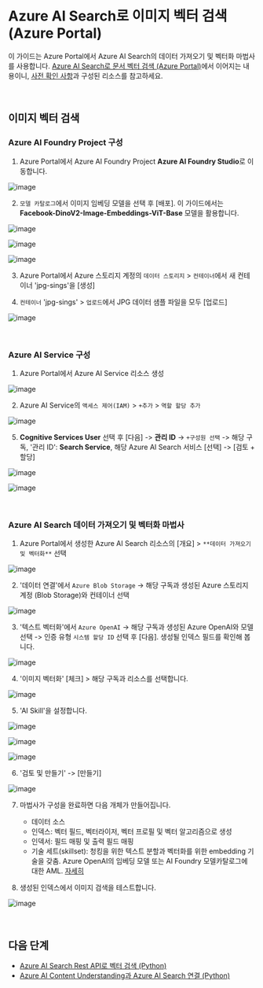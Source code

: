 # Azure AI Search로 이미지 벡터 검색 (Azure Portal)

이 가이드는 Azure Portal에서 Azure AI Search의 데이터 가져오기 및 벡터화 마법사를 사용합니다. [Azure AI Search로 문서 벡터 검색 (Azure Portal)](https://github.com/mnrvacho/ProjectMooModule4/blob/main/1-1.%20Vector%20Search%20(Document)%20-%20Azure%20Portal.md)에서 이어지는 내용이니, [사전 확인 사항](https://github.com/mnrvacho/ProjectMooModule4/blob/main/1-1.%20Vector%20Search%20(Document)%20-%20Azure%20Portal.md#%EC%82%AC%EC%A0%84-%ED%99%95%EC%9D%B8-%EC%82%AC%ED%95%AD)과 구성된 리소스를 참고하세요. 

<br/> 

## 이미지 벡터 검색

### Azure AI Foundry Project 구성 

1. Azure Portal에서 Azure AI Foundry Project **Azure AI Foundry Studio**로 이동합니다. 

![image](https://github.com/user-attachments/assets/d9dc60bf-41ea-4667-b366-ef06edfaf6fe)


2. `모델 카탈로그`에서 이미지 임베딩 모델을 선택 후 [배포]. 이 가이드에서는 **Facebook-DinoV2-Image-Embeddings-ViT-Base** 모델을 활용합니다. 

![image](https://github.com/user-attachments/assets/0a2497cd-1235-45d6-9282-83e8600d5e3b)

![image](https://github.com/user-attachments/assets/5aaa020f-6414-4757-ab3b-042e6e93ff7c)

![image](https://github.com/user-attachments/assets/562b3fbf-642b-48e6-86ba-1ee37f7f73d3)


3. Azure Portal에서 Azure 스토리지 계정의 `데이터 스토리지` > `컨테이너`에서 새 컨테이너 'jpg-sings'을 [생성] 

4. `컨테이너` 'jpg-sings' > `업로드`에서 JPG 데이터 샘플 파일을 모두 [업로드]

  ![image](https://github.com/user-attachments/assets/c3b069a6-168f-4f61-82f1-f7a3fa6d831a)


<br/> 

### Azure AI Service 구성 

1. Azure Portal에서 Azure AI Service 리소스 생성 

![image](https://github.com/user-attachments/assets/fff7cd88-3a65-4213-824b-e0c0664f0321)


2. Azure AI Service의 `액세스 제어(IAM)` > `+추가` > `역할 할당 추가` 

  ![image](https://github.com/user-attachments/assets/91331d01-9b07-46fb-a993-5b906bfe7946)

 


5. **Cognitive Services User** 선택 후 [다음] -> **관리 ID** -> `+구성원 선택` -> 해당 구독, '관리 ID': **Search Service**, 해당 Azure AI Search 서비스 [선택] -> [검토 + 할당]

![image](https://github.com/user-attachments/assets/f4de7930-08a3-4524-8d47-1e74e30cc989)

![image](https://github.com/user-attachments/assets/8b477a93-36f4-462d-b78a-b9c52511ba5a)


<br/> 

### Azure AI Search 데이터 가져오기 및 벡터화 마법사 

1. Azure Portal에서 생성한 Azure AI Search 리소스의 [개요] > `**데이터 가져오기 및 벡터화**` 선택 

![image](https://github.com/user-attachments/assets/3b82c652-e7c4-4edf-ae32-c5eb68b0073b)


2. '데이터 연결'에서 `Azure Blob Storage` -> 해당 구독과 생성된 Azure 스토리지 계정 (Blob Storage)와 컨테이너 선택 

![image](https://github.com/user-attachments/assets/7aa86d09-f0bd-4b72-a286-43860c96ffa3)


3. '텍스트 벡터화'에서 `Azure OpenAI` -> 해당 구독과 생성된 Azure OpenAI와 모델 선택 -> 인증 유형 `시스템 할당 ID` 선택 후 [다음]. 생성될 인덱스 필드를 확인해 봅니다.  

![image](https://github.com/user-attachments/assets/f2a38edc-a98c-4b24-a430-26ddbac3c037)

4. '이미지 벡터화' [체크] > 해당 구독과 리소스를 선택합니다. 

![image](https://github.com/user-attachments/assets/902b89dd-02a4-4601-93ce-993924842f9a)

5. 'AI Skill'을 설정합니다. 

![image](https://github.com/user-attachments/assets/3d88e70f-aadd-4b76-af8c-1182ebc5b797)

![image](https://github.com/user-attachments/assets/0f10619a-94bf-4367-b094-5c4b37df2b04)

![image](https://github.com/user-attachments/assets/d17936a9-d507-49f6-a24e-0ee5e6c9db4e)


6. '검토 및 만들기' -> [만들기] 

![image](https://github.com/user-attachments/assets/fad5b34b-4b67-43bc-a8bb-337edfa91a39)




7. 마법사가 구성을 완료하면 다음 개체가 만들어집니다.
   * 데이터 소스
   * 인덱스: 벡터 필드, 벡터라이저, 벡터 프로필 및 벡터 알고리즘으로 생성 
   * 인덱서: 필드 매핑 및 출력 필드 매핑
   * 기술 세트(skillset): 청킹을 위한 텍스트 분할과 벡터화를 위한 embedding 기술을 갖춤. 
     Azure OpenAI의 임베딩 모델 또는 AI Foundry 모델카탈로그에 대한 AML. [자세히](https://learn.microsoft.com/ko-kr/azure/search/search-import-data-portal#skills) 

8. 생성된 인덱스에서 이미지 검색을 테스트합니다. 

![image](https://github.com/user-attachments/assets/b43417e4-e9b1-45b2-b974-44692835ac1a)



<br/> 

## 다음 단계 

* [Azure AI Search Rest API로 벡터 검색 (Python)](https://github.com/mnrvacho/ProjectMooModule4/blob/main/2.%20Vector%20Search%20-%20Rest%20API.md)
* [Azure AI Content Understanding과 Azure AI Search 연결 (Python)](https://github.com/mnrvacho/ProjectMooModule4/blob/main/3.%20Azure%20Content%20Understanding%20-%20Rest%20API.md) 
<br/> 
